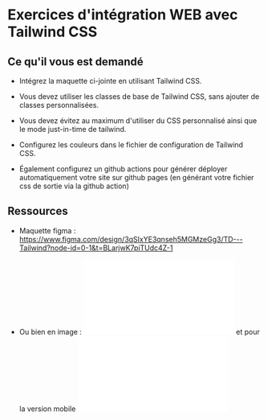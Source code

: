 # Exercices d'intégration WEB avec Tailwind CSS

## Ce qu'il vous est demandé

- Intégrez la maquette ci-jointe en utilisant Tailwind CSS.

- Vous devez utiliser les classes de base de Tailwind CSS, sans ajouter de classes personnalisées.

- Vous devez évitez au maximum d'utiliser du CSS personnalisé ainsi que le mode just-in-time de tailwind.

- Configurez les couleurs dans le fichier de configuration de Tailwind CSS.

- Également configurez un github actions pour générer déployer automatiquement votre site sur github pages (en générant votre fichier css de sortie via la github action)

## Ressources

- Maquette figma : https://www.figma.com/design/3qSIxYE3qnseh5MGMzeGg3/TD---Tailwind?node-id=0-1&t=BLarjwK7piTUdc4Z-1

- Ou bien en image : ![maquette](./maquettes/homepage.pdf) et pour la version mobile ![maquette](./maquettes/homepage_mobile.pdf)
